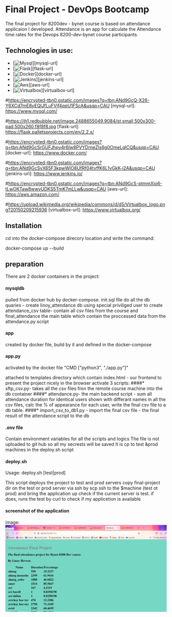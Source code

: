 # Final Project - DevOps Bootcamp 

The final project for 8200dev - bynet course is based on attendance applicaion I developed.
Attendance is an app for calculate the Attendance time rates for the Devops 8200-dev-bynet course participants.


## Technologies in use:

- [![Mysql][mysql.dev]][mysql-url]
- [![Flask][flask.dev]][flask-url]
- [![Docker][docker.dev]][docker-url]
- [![Jenkins][jenkins.dev]][jenkins-url]
- [![Aws][aws.dev]][aws-url]
- [![Virtualbox][virtualbox.dev]][virtualbox-url]

[mysql.dev]:https://img.shields.io/badge/Mysql-DD0031?style=for-the-badge&logo=mysql&logoColor=white&color=orange
#https://encrypted-tbn0.gstatic.com/images?q=tbn:ANd9GcQ-X26-Y6XCd7mE8yEQlJfLuFVjf4qpU1FScA&usqp=CAU
[mysql-url]: https://www.mysql.com/

[flask.dev]: https://img.shields.io/badge/Flask-563D7C?style=for-the-badge&logo=flask&logoColor=white&color=black
#https://ih1.redbubble.net/image.2488655049.9084/st,small,500x300-pad,500x260,f8f8f8.jpg
[flask-url]: https://flask.palletsprojects.com/en/2.2.x/

[docker.dev]: https://img.shields.io/badge/Docker-563D7C?style=for-the-badge&logo=docker&logoColor=white&color=9cf 
#https://encrypted-tbn0.gstatic.com/images?q=tbn:ANd9GcSrGUFJhpy4r6Iw8PVYDrneZls6g0OmeLqlCQ&usqp=CAU
[docker-url]: https://www.docker.com/

[jenkins.dev]: https://img.shields.io/badge/Jenkins-563D7C?style=for-the-badge&logo=jenkins&logoColor=white&color=red
#https://encrypted-tbn0.gstatic.com/images?q=tbn:ANd9GcSvX65F3kpwWIO8UfRf04tvffK6L1yGkK-i2A&usqp=CAU
[jenkins-url]: https://www.jenkins.io/

[aws.dev]: https://img.shields.io/badge/AWS-563D7C?style=for-the-badge&logo=amazon&logoColor=white&color=grey
#https://encrypted-tbn0.gstatic.com/images?q=tbn:ANd9GcS-ptmmXio6-tLwOKTaw8wwvUDKS5TmK7mLLw&usqp=CAU
[aws-url]: https://aws.amazon.com/

[virtualbox.dev]: https://img.shields.io/badge/Virtualbox-563D7C?style=for-the-badge&logo=virtualbox&logoColor=white&color=blue
#https://upload.wikimedia.org/wikipedia/commons/d/d5/Virtualbox_logo.png?20150209215936
[virtualbox-url]: https://www.virtualbox.org/


## Installation
cd into the docker-compose direcory location and write the command:

docker-compose up --build

## preparation

There are 2 docker containers in the project:
#### mysqldb 
pulled from docker hub by docker-compose.
init.sql file do all the db quaries - create linoy_attendance db
using special priviliged user to create attendance_csv table- contain all csv files from the course and final_attendance the main table which contain the proccessed data from the attendance.py script
#### app
created by docker file, build by it and defined in the docker-compose 
 
#### app.py
activated by the docker file "CMD ["python3", "./app.py"]"

attached to templates directory which contain index.html - our frontend to present the project nicely in the browser
activate 3 scripts:
####* sftp_csv.py- 
takes all the csv files fron the remote course machine into the db container
####* attendance.py-
the main backend script - sum all attendance duration for identical users shown with differant names in all the csv files, calc the % of appearance for each user, write the final csv file to a db table.
####* import_csv_to_db1.py - 
import the final csv file - the final result of the attendance script to the db


#### .env file
Contain environment variables for all the scripts and logics 
The file is not uploaded to git hub so all my secrests will be saved
It is cp to test &prod machines in the deploy.sh script

#### deploy.sh 
Usage: deploy.sh [test|prod]

This script deploys the project to test and prod servers 
copy final-project dir on the test or prod server via ssh by scp
ssh to the $machine (test ot prod) and bring the application up
check if the current server is test. if does, runs the test by curl to check if my applicetion is available

#### screenshot of the application
image:
![This ia an image](https://github.com/linoyh/Final-project-8200dev-course/blob/main/screenshots/Attendance-in-browser.JPG)
